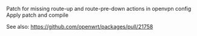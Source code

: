 Patch for missing route-up and route-pre-down actions in openvpn config  
Apply patch and compile  

See also: https://github.com/openwrt/packages/pull/21758 
